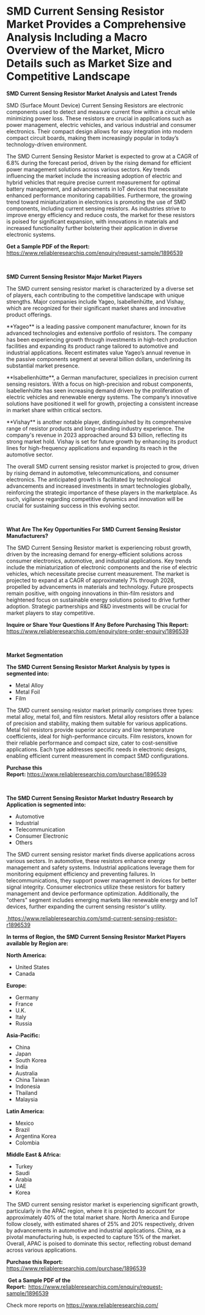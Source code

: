 <p><h1>SMD Current Sensing Resistor Market Provides a Comprehensive Analysis Including a Macro Overview of the Market, Micro Details such as Market Size and Competitive Landscape</h1></p><p><strong>SMD Current Sensing Resistor Market Analysis and Latest Trends</strong></p>
<p><p>SMD (Surface Mount Device) Current Sensing Resistors are electronic components used to detect and measure current flow within a circuit while minimizing power loss. These resistors are crucial in applications such as power management, electric vehicles, and various industrial and consumer electronics. Their compact design allows for easy integration into modern compact circuit boards, making them increasingly popular in today’s technology-driven environment.</p><p>The SMD Current Sensing Resistor Market is expected to grow at a CAGR of 6.8% during the forecast period, driven by the rising demand for efficient power management solutions across various sectors. Key trends influencing the market include the increasing adoption of electric and hybrid vehicles that require precise current measurement for optimal battery management, and advancements in IoT devices that necessitate enhanced performance monitoring capabilities. Furthermore, the growing trend toward miniaturization in electronics is promoting the use of SMD components, including current sensing resistors. As industries strive to improve energy efficiency and reduce costs, the market for these resistors is poised for significant expansion, with innovations in materials and increased functionality further bolstering their application in diverse electronic systems.</p></p>
<p><strong>Get a Sample PDF of the Report:&nbsp;</strong> <a href="https://www.reliableresearchiq.com/enquiry/request-sample/1896539?utm_campaign=2173&utm_medium=2&utm_source=Github&utm_content=ia&utm_term=13022025&utm_id=smd-current-sensing-resistor">https://www.reliableresearchiq.com/enquiry/request-sample/1896539</a></p>
<p>&nbsp;</p>
<p><strong>SMD Current Sensing Resistor Major Market Players</strong></p>
<p><p>The SMD current sensing resistor market is characterized by a diverse set of players, each contributing to the competitive landscape with unique strengths. Major companies include Yageo, Isabellenhütte, and Vishay, which are recognized for their significant market shares and innovative product offerings.</p><p>**Yageo** is a leading passive component manufacturer, known for its advanced technologies and extensive portfolio of resistors. The company has been experiencing growth through investments in high-tech production facilities and expanding its product range tailored to automotive and industrial applications. Recent estimates value Yageo’s annual revenue in the passive components segment at several billion dollars, underlining its substantial market presence.</p><p>**Isabellenhütte**, a German manufacturer, specializes in precision current sensing resistors. With a focus on high-precision and robust components, Isabellenhütte has seen increasing demand driven by the proliferation of electric vehicles and renewable energy systems. The company’s innovative solutions have positioned it well for growth, projecting a consistent increase in market share within critical sectors.</p><p>**Vishay** is another notable player, distinguished by its comprehensive range of resistor products and long-standing industry experience. The company's revenue in 2023 approached around $3 billion, reflecting its strong market hold. Vishay is set for future growth by enhancing its product lines for high-frequency applications and expanding its reach in the automotive sector.</p><p>The overall SMD current sensing resistor market is projected to grow, driven by rising demand in automotive, telecommunications, and consumer electronics. The anticipated growth is facilitated by technological advancements and increased investments in smart technologies globally, reinforcing the strategic importance of these players in the marketplace. As such, vigilance regarding competitive dynamics and innovation will be crucial for sustaining success in this evolving sector.</p></p>
<p>&nbsp;</p>
<p><strong>What Are The Key Opportunities For SMD Current Sensing Resistor Manufacturers?</strong></p>
<p><p>The SMD Current Sensing Resistor market is experiencing robust growth, driven by the increasing demand for energy-efficient solutions across consumer electronics, automotive, and industrial applications. Key trends include the miniaturization of electronic components and the rise of electric vehicles, which necessitate precise current measurement. The market is projected to expand at a CAGR of approximately 7% through 2028, propelled by advancements in materials and technology. Future prospects remain positive, with ongoing innovations in thin-film resistors and heightened focus on sustainable energy solutions poised to drive further adoption. Strategic partnerships and R&D investments will be crucial for market players to stay competitive.</p></p>
<p><strong>Inquire or Share Your Questions If Any Before Purchasing This Report:</strong> <a href="https://www.reliableresearchiq.com/enquiry/pre-order-enquiry/1896539?utm_campaign=2173&utm_medium=2&utm_source=Github&utm_content=ia&utm_term=13022025&utm_id=smd-current-sensing-resistor">https://www.reliableresearchiq.com/enquiry/pre-order-enquiry/1896539</a></p>
<p>&nbsp;</p>
<p><strong>Market Segmentation</strong></p>
<p><strong>The SMD Current Sensing Resistor Market Analysis by types is segmented into:</strong></p>
<p><ul><li>Metal Alloy</li><li>Metal Foil</li><li>Film</li></ul></p>
<p><p>The SMD current sensing resistor market primarily comprises three types: metal alloy, metal foil, and film resistors. Metal alloy resistors offer a balance of precision and stability, making them suitable for various applications. Metal foil resistors provide superior accuracy and low temperature coefficients, ideal for high-performance circuits. Film resistors, known for their reliable performance and compact size, cater to cost-sensitive applications. Each type addresses specific needs in electronic designs, enabling efficient current measurement in compact SMD configurations.</p></p>
<p><strong>Purchase this Report:&nbsp;</strong><a href="https://www.reliableresearchiq.com/purchase/1896539?utm_campaign=2173&utm_medium=2&utm_source=Github&utm_content=ia&utm_term=13022025&utm_id=smd-current-sensing-resistor">https://www.reliableresearchiq.com/purchase/1896539</a></p>
<p>&nbsp;</p>
<p><strong>The SMD Current Sensing Resistor Market Industry Research by Application is segmented into:</strong></p>
<p><ul><li>Automotive</li><li>Industrial</li><li>Telecommunication</li><li>Consumer Electronic</li><li>Others</li></ul></p>
<p><p>The SMD current sensing resistor market finds diverse applications across various sectors. In automotive, these resistors enhance energy management and safety systems. Industrial applications leverage them for monitoring equipment efficiency and preventing failures. In telecommunications, they support power management in devices for better signal integrity. Consumer electronics utilize these resistors for battery management and device performance optimization. Additionally, the "others" segment includes emerging markets like renewable energy and IoT devices, further expanding the current sensing resistor's utility.</p></p>
<p><a href="https://www.reliableresearchiq.com/smd-current-sensing-resistor-r1896539?utm_campaign=2173&utm_medium=2&utm_source=Github&utm_content=ia&utm_term=13022025&utm_id=smd-current-sensing-resistor">&nbsp;https://www.reliableresearchiq.com/smd-current-sensing-resistor-r1896539</a></p>
<p><strong>In terms of Region, the SMD Current Sensing Resistor Market Players available by Region are:</strong></p>
<p>
    <p> <strong> North America: </strong>
        <ul>
            <li>United States</li>
            <li>Canada</li>
        </ul>
        </p> 
    <p> <strong> Europe: </strong>
        <ul>
            <li>Germany</li>
            <li>France</li>
            <li>U.K.</li>
            <li>Italy</li>
            <li>Russia</li>
        </ul>
        </p> 
    <p> <strong> Asia-Pacific: </strong>
        <ul>
            <li>China</li>
            <li>Japan</li>
            <li>South Korea</li>
            <li>India</li>
            <li>Australia</li>
            <li>China Taiwan</li>
            <li>Indonesia</li>
            <li>Thailand</li>
            <li>Malaysia</li>
        </ul>
        </p> 
    <p> <strong> Latin America: </strong>
        <ul>
            <li>Mexico</li>
            <li>Brazil</li>
            <li>Argentina Korea</li>
            <li>Colombia</li>
        </ul>
        </p> 
    <p> <strong> Middle East & Africa: </strong>
        <ul>
            <li>Turkey</li>
            <li>Saudi</li>
            <li>Arabia</li>
            <li>UAE</li>
            <li>Korea</li>
        </ul>
    </p>
    </p>
<p><p>The SMD current sensing resistor market is experiencing significant growth, particularly in the APAC region, where it is projected to account for approximately 40% of the total market share. North America and Europe follow closely, with estimated shares of 25% and 20% respectively, driven by advancements in automotive and industrial applications. China, as a pivotal manufacturing hub, is expected to capture 15% of the market. Overall, APAC is poised to dominate this sector, reflecting robust demand across various applications.</p></p>
<p><strong>Purchase this Report: </strong><a href="https://www.reliableresearchiq.com/purchase/1896539?utm_campaign=2173&utm_medium=2&utm_source=Github&utm_content=ia&utm_term=13022025&utm_id=smd-current-sensing-resistor">https://www.reliableresearchiq.com/purchase/1896539</a></p>
<p>&nbsp;<strong>Get a Sample PDF of the Report:&nbsp;&nbsp;</strong><a href="https://www.reliableresearchiq.com/enquiry/request-sample/1896539?utm_campaign=2173&utm_medium=2&utm_source=Github&utm_content=ia&utm_term=13022025&utm_id=smd-current-sensing-resistor">https://www.reliableresearchiq.com/enquiry/request-sample/1896539</a></p>
<p><strong></strong></p>
<p>Check more reports on <a href="https://www.reliableresearchiq.com/?utm_campaign=2173&utm_medium=2&utm_source=Github&utm_content=ia&utm_term=13022025&utm_id=smd-current-sensing-resistor">https://www.reliableresearchiq.com/</a></p>
